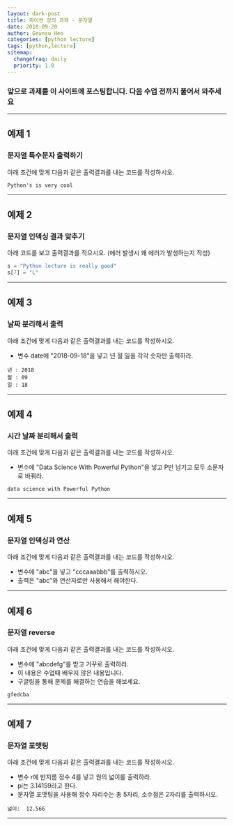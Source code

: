 ```yaml
---
layout: dark-post
title: 파이썬 강의 과제 - 문자열
date: 2018-09-20
author: Geunsu Heo
categories: [python lecture]
tags: [python,lecture]
sitemap:
  changefraq: daily
  priority: 1.0
---
```


### 앞으로 과제를 이 사이트에 포스팅합니다. 다음 수업 전까지 풀어서 와주세요

---
## 예제 1
### 문자열 특수문자 출력하기
아래 조건에 맞게 다음과 같은 출력결과를 내는 코드를 작성하시오.
  
```
Python's is very cool
```

---
## 예제 2
### 문자열 인덱싱 결과 맞추기
아래 코드를 보고 출력결과를 적으시오. (에러 발생시 왜 에러가 발생하는지 작성)

```python
s = "Python lecture is really good"
s[7] = "L"
```

---
## 예제 3
### 날짜 분리해서 출력
아래 조건에 맞게 다음과 같은 출력결과를 내는 코드를 작성하시오.  
- 변수 date에 "2018-09-18"을 넣고 년 월 일을 각각 숫자만 출력하라.  

```
년 : 2018
월 : 09
일 : 18
```

---
## 예제 4
### 시간 날짜 분리해서 출력
아래 조건에 맞게 다음과 같은 출력결과를 내는 코드를 작성하시오.  
- 변수에 "Data Science With Powerful Python"을 넣고 P만 남기고 모두 소문자로 바꿔라.

```
data science with Powerful Python
```

---
## 예제 5
### 문자열 인덱싱과 연산
아래 조건에 맞게 다음과 같은 출력결과를 내는 코드를 작성하시오.  
- 변수에 "abc"을 넣고 "cccaaabbb"를 출력하시오.
- 출력은 "abc"와 연산자로만 사용해서 해야한다.

---
## 예제 6
### 문자열 reverse
아래 조건에 맞게 다음과 같은 출력결과를 내는 코드를 작성하시오.  
- 변수에 "abcdefg"를 받고 거꾸로 출력하라.
- 이 내용은 수업때 배우지 않은 내용입니다. 
- 구글링을 통해 문제를 해결하는 연습을 해보세요.

```
gfedcba
```

---
## 예제 7
### 문자열 포맷팅
아래 조건에 맞게 다음과 같은 출력결과를 내는 코드를 작성하시오.  
- 변수 r에 반지름 정수 4를 넣고 원의 넓이를 출력하라.
- pi는 3.14159라고 한다.
- 문자열 포맷팅을 사용해 정수 자리수는 총 5자리, 소수점은 2자리를 출력하시오.

```
넓이:  12.566
```
---
